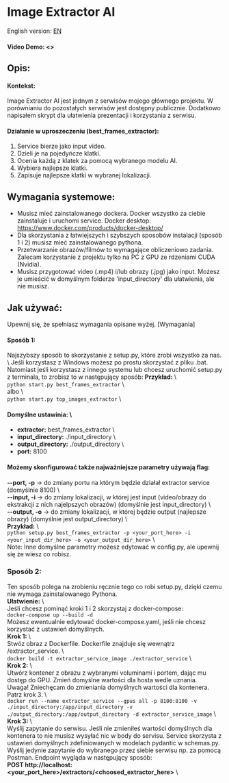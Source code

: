# Image Extractor AI  
English version: [EN](README.md)  
#### Video Demo: <>  

## Opis:
#### Kontekst:
Image Extractor AI jest jednym z serwisów mojego głównego projektu. W porównianiu do pozostałych serwisów jest dostępny publicznie. Dodatkowo napisałem skrypt dla ułatwienia prezentacji i korzystania z serwisu.

#### Działanie w uproszeczeniu (best_frames_extractor):
1. Service bierze jako input video.
2. Dzieli je na pojedyńcze klatki. 
3. Ocenia każdą z klatek za pomocą wybranego modelu AI.
4. Wybiera najlepsze klatki.
5. Zapisuje najlepsze klatki w wybranej lokalizacji.

## Wymagania systemowe:  
- Musisz mieć zainstalowanego dockera. Docker wszystko za ciebie zainstaluje i uruchomi service. Docker desktop:  
<https://www.docker.com/products/docker-desktop/>  
- Dla skorzystania z łatwiejszych i szybszych sposobów instalacji (sposób 1 i 2) musisz mieć zainstalowanego pythona.
- Przetwarzanie obrazów/filmów to wymagające obliczeniowo zadania. Zalecam korzystanie z projektu tylko na PC z GPU ze rdzeniami CUDA (Nvidia).
- Musisz przygotować video (.mp4) i/lub obrazy (.jpg) jako input. Możesz je umieścić w domyślnym folderze 'input_directory' dla ułatwienia, ale nie musisz.  
  
## Jak używać:  
Upewnij się, że spełniasz wymagania opisane wyżej.  [Wymagania]
  
#### Sposób 1:  
Najszybszy sposób to skorzystanie z setup.py, które zrobi wszystko za nas. \ 
Jeśli korzystasz z Windows możesz po prostu skorzystać z pliku .bat.
Natomiast jeśli korzystasz z innego systemu lub chcesz uruchomić setup.py z terminala, to zrobisz to w następujący sposób: 
**Przykład:** \  
`python start.py best_frames_extractor` \  
albo \  
`python start.py top_images_extractor` \  
#### Domyślne ustawinia: \
- **extractor:** best_frames_extractor \  
- **input_directory:** ./input_directory \  
- **output_directory:** ./output_directory \  
- **port:** 8100  
#### Możemy skonfigurować także najważniejsze parametry używają flag: 
**--port, -p** -> do zmiany portu na którym będzie działał extractor service (domyślnie 8100) \  
**--input, -i** -> do zmiany lokalizacji, w której jest input (video/obrazy do ekstrakcji z nich najelpszych obrazów) (domyślnie jest input_directory) \  
**--output, -o** -> do zmiany lokalizacji, w której będzie output (najlepsze obrazy) (domyślnie jest output_directory) \  
**Przykład:** \  
`python setup.py best_frames_extractor -p <your_port_here> -i <your_input_dir_here> -o <your_output_dir_here>` \  
Note: Inne domyślne parametry możesz edytować w config.py, ale upewnij się że wiesz co robisz.  

### Sposób 2:  
Ten sposób polega na zrobieniu ręcznie tego co robi setup.py, dzięki czemu nie wymaga zainstalowanego Pythona. \
**Ułatwienie:** \  
Jeśli chcesz pominąć kroki 1 i 2 skorzystaj z docker-compose: \
`docker-compose up --build -d` \
Możesz ewentualnie edytować docker-compose.yaml, jeśli nie chcesz korzystać z ustawień domyślnych. \
**Krok 1:** \  
Stwóz obraz z Dockerfile. Dockerfile znajduje się wewnątrz /extractor_service. \  
`docker build -t extractor_service_image ./extractor_service` \  
**Krok 2:** \  
Utwórz kontener z obrazu z wybranymi voluminami i portem, dając mu dostęp do GPU. Zmień domyślne wartości dla hosta wedle uznania. \
Uwaga! Zniechęcam do zmieniania domyślnych wartości dla kontenera. Patrz krok 3. \  
`docker run --name extractor_service --gpus all -p 8100:8100 -v ./input_directory:/app/input_directory -v ./output_directory:/app/output_directory -d extractor_service_image`  \     
**Krok 3:** \  
Wyślij zapytanie do serwisu. Jeśli nie zmieniłeś wartości domyślnych dla kontenera to nie musisz wysyłać nic w body do servisu. Service skorzysta z ustawień domyślnych zdefiniowanych w modelach pydantic w schemas.py. Wyślij jedynie zapytanie do wybranego przez siebie serwisu np. za pomocą Postman. Endpoint wygląda w następujący sposób: \
**POST http://localhost:<your_port_here>/extractors/<choosed_extractor_here>** \
